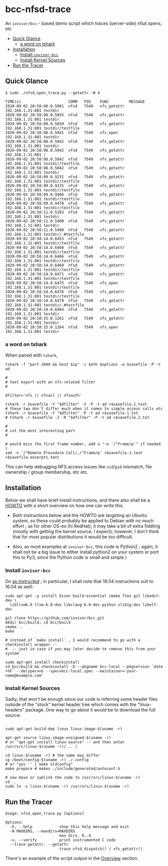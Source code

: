 # bcc-nfsd-trace
An `iovisor/bcc` - based demo script which traces (server-side) nfsd opens, etc

* [Quick Glance](#quick-glance)
  - [a word on tshark](#a-word-on-tshark)
* [Installation](#installation)
  - [Install `iovisor-bcc`](#install-iovisor-bcc)
  - [Install Kernel Sources](#install-kernel-sources)
* [Run the Tracer](#run-the-tracer)

## Quick Glance

```
$ sudo ./nfsd_open_trace.py --getattr -N 4

TIME(s)                     COMM   PID    FUNC         MESSAGE
2020-09-02 20:58:08.0.5001  nfsd   7549   vfs_getattr  192.168.1.31:801 testdir
2020-09-02 20:58:08.0.5035  nfsd   7549   vfs_getattr  192.168.1.31:801 testdir
2020-09-02 20:58:08.0.5039  nfsd   7549   vfs_getattr  192.168.1.31:801 testdir/testfile
2020-09-02 20:58:08.0.5041  nfsd   7549   vfs_open     192.168.1.31:801 testdir
2020-09-02 20:58:08.0.5042  nfsd   7549   vfs_getattr  192.168.1.31:801 testdir
2020-09-02 20:58:08.0.5042  nfsd   7549   vfs_getattr  192.168.1.31:801 /
2020-09-02 20:58:08.0.5042  nfsd   7549   vfs_getattr  192.168.1.31:801 testdir/testfile
2020-09-02 20:58:08.0.5042  nfsd   7549   vfs_getattr  192.168.1.31:801 testdir
2020-09-02 20:58:09.0.9231  nfsd   7549   vfs_getattr  192.168.1.31:801 testdir/testfile
2020-09-02 20:58:09.0.9235  nfsd   7549   vfs_getattr  192.168.1.31:801 testdir/testfile
2020-09-02 20:58:09.0.9466  nfsd   7549   vfs_getattr  192.168.1.31:801 testdir/testfile
2020-09-02 20:58:09.0.9470  nfsd   7549   vfs_getattr  192.168.1.31:801 testdir/testfile
2020-09-02 20:58:11.0.5393  nfsd   7549   vfs_getattr  192.168.1.31:801 testdir
2020-09-02 20:58:11.0.5400  nfsd   7549   vfs_getattr  192.168.1.31:801 testdir
2020-09-02 20:58:11.0.5400  nfsd   7549   vfs_getattr  192.168.1.31:801 testdir/.#testfile
2020-09-02 20:58:14.0.6453  nfsd   7549   vfs_getattr  192.168.1.31:801 testdir/testfile
2020-09-02 20:58:14.0.6460  nfsd   7549   vfs_getattr  192.168.1.31:801 testdir/testfile
2020-09-02 20:58:14.0.6466  nfsd   7549   vfs_getattr  192.168.1.31:801 testdir/testfile
2020-09-02 20:58:14.0.6469  nfsd   7549   vfs_getattr  192.168.1.31:801 testdir/testfile
2020-09-02 20:58:14.0.6471  nfsd   7549   vfs_getattr  192.168.1.31:801 testdir/testfile
2020-09-02 20:58:14.0.6475  nfsd   7549   vfs_open     192.168.1.31:801 testdir/testfile
2020-09-02 20:58:14.0.6476  nfsd   7549   vfs_getattr  192.168.1.31:801 testdir/testfile
2020-09-02 20:58:14.0.6479  nfsd   7549   vfs_getattr  192.168.1.31:801 testdir/.#testfile
2020-09-02 20:58:14.0.6484  nfsd   7549   vfs_getattr  192.168.1.31:801 testdir
2020-09-02 20:58:15.0.1261  nfsd   7549   vfs_getattr  192.168.1.31:801 testdir
2020-09-02 20:58:15.0.1264  nfsd   7549   vfs_open     192.168.1.31:801 testdir
```

### a word on tshark

When paired with `tshark`, 

```Shell
tshark -f "port 2049 && host $ip" -i $eth $options -w $savefile -P -t ad

#
# text export with an nfs-related filter
#

dfilter='nfs || nfsacl || nfsauth'

tshark -r $savefile -Y "$dfilter" -V -P -t ad >$savefile.1.text
# these two don't differ much when it comes to simple access calls etc
tshark -r $savefile -Y "$dfilter" -P -t ad >$savefile.1.txt
# tshark -r $savefile -2 -R "$dfilter" -P -t ad >$savefile.2.txt

#
# cut the most interesting part
#

# would miss the first frame number, add a "-e '/^Frame/p'" if needed )
sed -n '/^Remote Procedure Call/,/^Frame/p' <$savefile.1.text >$savefile.excerpts.text 
```

This can help debugging NFS access issues like `uid`/`gid` mismatch, file ownership / group membership, etc etc.

## Installation

Below we shall have brief install instructions, and there also shall be a [HOWTO](HOWTO.md) with a short overview on how one can write this.

 * Both instructions below and the HOWTO are targeting an Ubuntu system, so these could probably be applied to Debian with no much effort ; 
   as for other OS-es (hi RedHat), it may take a bit of extra fiddling (mostly with getting the kernel source, I expect);
   however, I don't think that for most popular distributions it would be too difficult.

 * Also, as most examples at `iovisor-bcc`, this code is Python2 ; again, it shall not be a big issue to either install python2 on your system or port this to Py3, since the Python code is small and simple )

### Install `iovisor-bcc`

Do [as instructed](https://github.com/iovisor/bcc/blob/master/INSTALL.md#ubuntu---source) ; in particular, I shall note that 18.04 instructions suit to 16.04 as well:

```Shell
sudo apt-get -y install bison build-essential cmake flex git libedit-dev \
  libllvm6.0 llvm-6.0-dev libclang-6.0-dev python zlib1g-dev libelf-dev

git clone https://github.com/iovisor/bcc.git
mkdir bcc/build; cd bcc/build
cmake ..
make

# instead of `make install` , I would recommend to go with a checkinstall wrapper --
#  -- just in case if you may later decide to remove this from your system

sudo apt-get install checkinstall
cd bcc/build && checkinstall -D --pkgname bcc-local --pkgversion `date +%F` --delspec=no --spec=bcc-local.spec --maintainer='your-name@example.com'

```

### Install Kernel Sources

Sadly, that won't be enough since our code is referring some header files outside of the "stock" kernel header tree which comes with the "linux-headers" package.
One way to go about it would be to download the full source:

```Shell

sudo apt-get build-dep linux linux-image-$(uname -r)

apt-get source linux-image-unsigned-$(uname -r)
# or "apt-get install linux-source" -- and then untar /usr/src/linux-$(uname -r)/... )

cd linux-$(uname -r) # the name may differ
cp /boot/config-$(uname -r) ./.config
# or "yes '' | make oldconfig"
make prepare # makes ./include/generated/autoconf.h

# now move or symlink the code to /usr/src/linux-$(uname -r)
cd ..
sudo ln -s linux-$(uname -r) /usr/src/linux-$(uname -r)
```

## Run the Tracer

```
Usage: nfsd_open_trace.py [options]

Options:
  -h, --help            show this help message and exit
  -N MAXDIRS, --maxdirs=MAXDIRS
                        max dirs, 0..4
  -v, --verify          print instrumented C code
  --trace-getattr, --getattr
                        trace nfsd_dispatch() / vfs_getattr()

```

There's an example of the script output in the [Overview](#overview) section.

